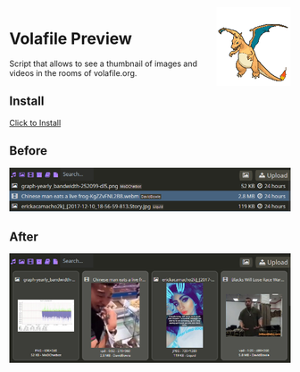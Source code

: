 <img src="https://raw.githubusercontent.com/argorar/Pokemon-Assets/master/Pokemon/charizard.gif" alt="Logo" align="right"/>

# Volafile Preview

Script that allows to see a thumbnail of images and videos in the rooms of volafile.org.

## Install
[Click to Install](https://github.com/argorar/Volafile-Preview/blob/master/VolaPreview.js)


## Before
![Before](/img/1.PNG)

## After
![After](/img/2.PNG)
